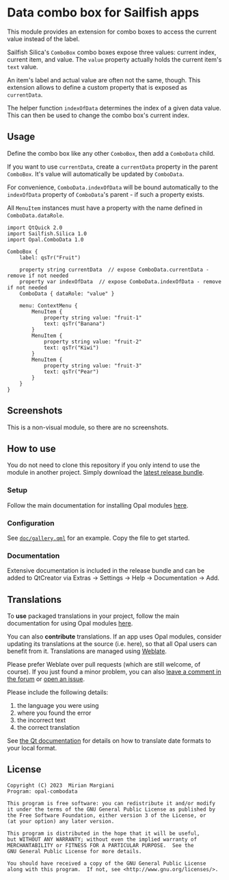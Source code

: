 <!--
SPDX-FileCopyrightText: 2023-2024 Mirian Margiani
SPDX-License-Identifier: GFDL-1.3-or-later
-->

# Data combo box for Sailfish apps

This module provides an extension for combo boxes to access the current value
instead of the label.

Sailfish Silica's `ComboBox` combo boxes expose three values: current index,
current item, and value. The `value` property actually holds the current
item's `text` value.

An item's label and actual value are often not the same, though. This extension
allows to define a custom property that is exposed as `currentData`.

The helper function `indexOfData` determines the index of a given data
value. This can then be used to change the combo box's current index.

## Usage

Define the combo box like any other `ComboBox`, then add a `ComboData` child.

If you want to use `currentData`, create a `currentData` property in the parent
`ComboBox`. It's value will automatically be updated by `ComboData`.

For convenience, `ComboData.indexOfData` will be bound automatically to the
`indexOfData` property of `ComboData`'s parent - if such a property exists.

All `MenuItem` instances must have a property with the name defined in
`ComboData.dataRole`.

```{qml}
import QtQuick 2.0
import Sailfish.Silica 1.0
import Opal.ComboData 1.0

ComboBox {
    label: qsTr("Fruit")

    property string currentData  // expose ComboData.currentData - remove if not needed
    property var indexOfData  // expose ComboData.indexOfData - remove if not needed
    ComboData { dataRole: "value" }

    menu: ContextMenu {
        MenuItem {
            property string value: "fruit-1"
            text: qsTr("Banana")
        }
        MenuItem {
            property string value: "fruit-2"
            text: qsTr("Kiwi")
        }
        MenuItem {
            property string value: "fruit-3"
            text: qsTr("Pear")
        }
    }
}
```

## Screenshots

This is a non-visual module, so there are no screenshots.

## How to use

You do not need to clone this repository if you only intend to use the module in
another project. Simply download the
[latest release bundle](https://github.com/Pretty-SFOS/opal-combodata/releases/latest).

### Setup

Follow the main documentation for installing Opal modules
[here](https://github.com/Pretty-SFOS/opal/blob/main/README.md#using-opal).

### Configuration

See [`doc/gallery.qml`](doc/gallery.qml) for an example. Copy the file to get
started.

### Documentation

Extensive documentation is included in the release bundle and can be added to
QtCreator via Extras → Settings → Help → Documentation → Add.

## Translations

To **use** packaged translations in your project, follow the main documentation for
using Opal modules [here](https://github.com/Pretty-SFOS/opal#using-opal).

You can also **contribute** translations. If an app uses Opal modules, consider
updating its translations at the source (i.e. here), so that all Opal users can
benefit from it. Translations are managed using
[Weblate](https://hosted.weblate.org/projects/opal).

Please prefer Weblate over pull requests (which are still welcome, of course).
If you just found a minor problem, you can also
[leave a comment in the forum](https://forum.sailfishos.org/t/opal-qml-components-for-app-development/15801)
or [open an issue](https://github.com/Pretty-SFOS/opal/issues/new).

Please include the following details:

1. the language you were using
2. where you found the error
3. the incorrect text
4. the correct translation

See [the Qt documentation](https://doc.qt.io/qt-5/qml-qtqml-date.html#details) for
details on how to translate date formats to your local format.

## License

    Copyright (C) 2023  Mirian Margiani
    Program: opal-combodata

    This program is free software: you can redistribute it and/or modify
    it under the terms of the GNU General Public License as published by
    the Free Software Foundation, either version 3 of the License, or
    (at your option) any later version.

    This program is distributed in the hope that it will be useful,
    but WITHOUT ANY WARRANTY; without even the implied warranty of
    MERCHANTABILITY or FITNESS FOR A PARTICULAR PURPOSE.  See the
    GNU General Public License for more details.

    You should have received a copy of the GNU General Public License
    along with this program.  If not, see <http://www.gnu.org/licenses/>.
